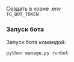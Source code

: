 Создать в корне .env  
`TG_BOT_TOKEN`

### Запуск бота
Запуск бота командой:
```commandline
python manage.py runbot
```
